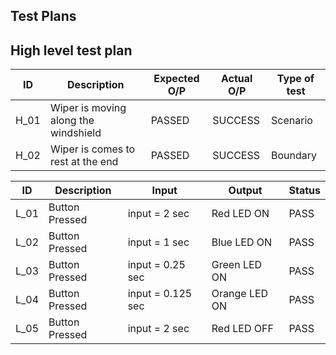 

## Test Plans

## High level test plan
| ID | Description | Expected O/P | Actual O/P | Type of test |
| --- | --- | --- | --- | --- |
| H_01 | Wiper is moving along the windshield	| PASSED | SUCCESS | Scenario |
| H_02 | Wiper is comes to rest at the end |	PASSED |	SUCCESS |	Boundary|

| ID | Description | Input | Output | Status |
| --- | --- | --- | --- | --- |
| L\_01 | Button Pressed | input = 2 sec | Red LED ON  | PASS |
| L\_02 | Button Pressed | input = 1 sec | Blue LED ON  | PASS |
| L\_03 | Button Pressed | input = 0.25 sec | Green LED ON  | PASS |
| L\_04 | Button Pressed | input = 0.125 sec | Orange LED ON  | PASS |
| L\_05 | Button Pressed | input = 2 sec| Red LED OFF  | PASS |

